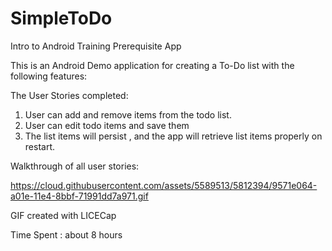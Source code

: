 # SimpleToDo
Intro to Android Training Prerequisite App

This is an Android Demo application for creating a To-Do list with the following features:

The User Stories completed:

1. User can add and remove items from the todo list.
2. User can edit todo items and save them
3. The list items will persist , and the app will retrieve list items properly on restart.

Walkthrough of all user stories:

https://cloud.githubusercontent.com/assets/5589513/5812394/9571e064-a01e-11e4-8bbf-71991dd7a971.gif

GIF created with LICECap


Time Spent : about 8 hours

